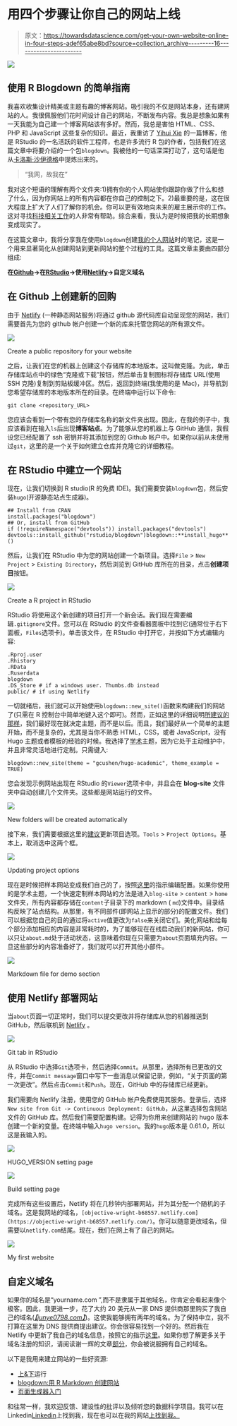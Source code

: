 # 用四个步骤让你自己的网站上线

> 原文：<https://towardsdatascience.com/get-your-own-website-online-in-four-steps-adef65abe8bd?source=collection_archive---------16----------------------->

![](img/d4c0a46692accf1e2b06b29b02cdafbe.png)

## 使用 R Blogdown 的简单指南

我喜欢收集设计精美或主题有趣的博客网站。吸引我的不仅是网站本身，还有建网站的人。我很佩服他们花时间设计自己的网站，不断发布内容。我总是想象如果有一天我能为自己建一个博客网站该有多好。然而，我总是害怕 HTML、CSS、PHP 和 JavaScript 这些复杂的知识。最近，我重访了 [Yihui Xie](https://yihui.org/) 的一篇博客，他是 RStudio 的一名活跃的软件工程师，也是许多流行 R 包的作者，包括我们在这篇文章中将要介绍的一个包`blogdown`。我被他的一句话深深打动了，这句话是他从[卡洛斯·沙伊德格](https://cscheid.net)中提炼出来的。

> “我网，故我在”

我对这个短语的理解有两个文件夹:1)拥有你的个人网站使你跟踪你做了什么和想了什么，因为你网站上的所有内容都在你自己的控制之下。2)最重要的是，这在很大程度上扩大了人们了解你的机会。你可以更有效地向未来的雇主展示你的工作。这对寻找[科技相关工作](/how-to-get-hired-as-an-entry-level-data-scientist-when-you-dont-already-have-3-years-experience-476394f2cc2c)的人非常有帮助。综合来看，我认为是时候把我的长期想象变成现实了。

在这篇文章中，我将分享我在使用`blogdown`创建[我的个人网站](https://junye0798.com/#resume)时的笔记，这是一个用来显著简化从创建网站到更新网站的整个过程的工具。这篇文章主要由四部分组成:

**在**[**Github**](https://github.com/)**→在**[**RStudio**](https://rstudio.com/)**→使用**[**Netlify**](https://www.netlify.com/)**→自定义域名**

## **在 Github 上创建新的回购**

由于 [Netlify](https://www.netlify.com/) (一种静态网站服务)将通过 github 源代码库自动呈现您的网站，我们需要首先为您的 github 帐户创建一个新的库来托管您网站的所有源文件。

![](img/68f57362b56ebf725a778cc68bf90d42.png)

Create a public repository for your website

之后，让我们在您的机器上创建这个存储库的本地版本。这叫做克隆。为此，单击存储库站点中的绿色“克隆或下载”按钮，然后单击复制图标将存储库 URL(使用 SSH 克隆)复制到剪贴板缓冲区。然后，返回到终端(我使用的是 Mac)，并导航到您希望存储库的本地版本所在的目录。在终端中运行以下命令:

```
git clone <repository_URL>
```

您应该会看到一个带有您的存储库名称的新文件夹出现。因此，在我的例子中，我应该看到在输入`ls`后出现**博客站点**。为了能够从您的机器上与 GitHub 通信，我假设您已经配置了 ssh 密钥并将其添加到您的 Github 帐户中。如果你以前从未使用过`git`，这里的是一个关于如何建立仓库并克隆它的详细教程。

## 在 RStudio 中建立一个网站

现在，让我们切换到 R studio(R 的免费 IDE)。我们需要安装`blogdown`包，然后安装`hugo`(开源静态站点生成器)。

```
## Install from CRAN
install.packages("blogdown")
## Or, install from GitHub
if (!requireNamespace("devtools")) install.packages("devtools")
devtools::install_github("rstudio/blogdown")blogdown::**install_hugo**()
```

然后，让我们在 RStudio 中为您的网站创建一个新项目。选择`File` > `New Project` > `Existing Directory`，然后浏览到 GitHub 库所在的目录，点击**创建项目**按钮。

![](img/5bcc9e57a72e79d69bdc8dc1250ed373.png)

Create a R project in RStudio

RStudio 将使用这个新创建的项目打开一个新会话。我们现在需要编辑`.gitignore`文件。您可以在 RStudio 的文件查看器面板中找到它(通常位于右下面板，`Files`选项卡)。单击该文件，在 RStudio 中打开它，并按如下方式编辑内容:

```
.Rproj.user
.Rhistory
.RData
.Ruserdata
blogdown
.DS_Store # if a windows user. Thumbs.db instead
public/ # if using Netlify
```

一切就绪后，我们就可以开始使用`blogdown::new_site()`函数来构建我们的网站了(只需在 R 控制台中简单地键入这个即可)。然而，正如这里的详细说明[所建议的那样](https://bookdown.org/yihui/blogdown/workflow.html)，我们最好现在就决定主题，而不是以后。而且，我们最好从一个简单的主题开始，而不是复杂的，尤其是当你不熟悉 HTML，CSS，或者 JavaScript，没有 Hugo 主题或者模板的经验的时候。我选择了[学术](https://themes.gohugo.io/academic/)主题，因为它处于主动维护中，并且非常灵活地进行定制。只需键入:

```
blogdown::new_site(theme = "gcushen/hugo-academic", theme_example = TRUE)
```

您会发现示例网站出现在 RStudio 的`Viewer`选项卡中，并且会在 **blog-site** 文件夹中自动创建几个文件夹。这些都是网站运行的文件。

![](img/6535c7d68ac866e82a01059f6e218f68.png)

New folders will be created automatically

接下来，我们需要根据这里的[建议](https://bookdown.org/yihui/blogdown/rstudio-ide.html#fig:project-options)更新项目选项。`Tools` > `Project Options`。基本上，取消选中这两个框。

![](img/baed1fe3c395ab55d910d667ea528d6f.png)

Updating project options

现在是时候把样本网站变成我们自己的了，按照[这里](https://bookdown.org/yihui/blogdown/configuration.html)的指示编辑配置。如果你使用的是学术主题，一个快速定制样本网站的方法是进入`blog-site` > `content` > `home`文件夹，所有内容都存储在`content`子目录下的 markdown ( `md`)文件中。目录结构反映了站点结构。从那里，有不同部件(即网站上显示的部分)的配置文件。我们可以根据您自己的目的通过将`active`值更改为`false`来关闭它们。美化网站和给每个部分添加相应的内容是非常耗时的，为了能够现在在线启动我们的新网站，你可以只让`about.md`处于活动状态，这意味着你现在只需要为`about`页面填充内容。一旦这些部分的内容准备好了，我们就可以打开其他小部件。

![](img/5604f04b8cd127e13ef01d9ad5f5d6ca.png)

Markdown file for demo section

## 使用 Netlify 部署网站

当`about`页面一切正常时，我们可以提交更改并将存储库从您的机器推送到 GitHub，然后联机到 [Netlify](https://www.netlify.com/) 。

![](img/4c3c278a7d46de466564a1f3a0523198.png)

Git tab in RStudio

从 RStudio 中选择`Git`选项卡，然后选择`Commit`。从那里，选择所有已更改的文件，并在`Commit message`窗口中写下一些消息以保留记录，例如，“关于页面的第一次更改”。然后点击`Commit`和`Push`。现在，GitHub 中的存储库已经更新。

我们需要向 Netlify 注册，使用您的 GitHub 帐户免费使用其服务。登录后，选择`New site from Git -> Continuous Deployment: GitHub`，从这里选择包含网站文件的 GitHub 库。然后我们需要配置构建。记得为你用来创建网站的 hugo 版本创建一个新的变量。在终端中输入`hugo version`。我的`hugo`版本是 0.61.0，所以这是我输入的。

![](img/5d1435265859a12f871c97431e171a9c.png)

HUGO_VERSION setting page

![](img/875f5fc351b2dad820e18832a09feca0.png)

Build setting page

完成所有这些设置后，Netlify 将在几秒钟内部署网站，并为其分配一个随机的子域名。这是我网站的域名，`[objective-wright-b68557.netlify.com](https://objective-wright-b68557.netlify.com/)`。你可以随意更改域名，但需要以`netlify.com`结尾。现在，我们在网上有了自己的网站。

![](img/a4ca12347af3486d5fff38655b98cbc9.png)

My first website

## **自定义域名**

如果你的域名是“yourname.com ”,而不是隶属于其他域名，你肯定会看起来像个极客。因此，我更进一步，花了大约 20 美元从一家 DNS 提供商那里购买了我自己的域名([*【junye0798.com】*](https://junye0798.com/))。这使我能够拥有两年的域名。为了保持中立，我不打算在这里为 DNS 提供商提出建议。你会很容易找到一个好的。然后我在 Netlify 中更新了我自己的域名信息，按照它的指示[这里](https://docs.netlify.com/domains-https/custom-domains/#definitions)。如果你想了解更多关于域名注册的知识，请阅读谢一辉的文章[部分](https://bookdown.org/yihui/blogdown/domain-name.html)，你会被说服拥有自己的域名。

以下是我用来建立网站的一些好资源:

*   [上&下](https://alison.rbind.io/post/2017-06-12-up-and-running-with-blogdown/#)运行
*   [blogdown:用 R Markdown 创建网站](https://bookdown.org/yihui/blogdown/)
*   [页面生成器入门](https://sourcethemes.com/academic/zh/docs/page-builder/#icons)

和往常一样，我欢迎反馈、建设性的批评以及倾听您的数据科学项目。我可以在 Linkedin[Linkedin](https://www.linkedin.com/in/jun-ye-29aaa769/)上找到我，现在也可以在我的网站[上找到我。](https://junye0798.com/)